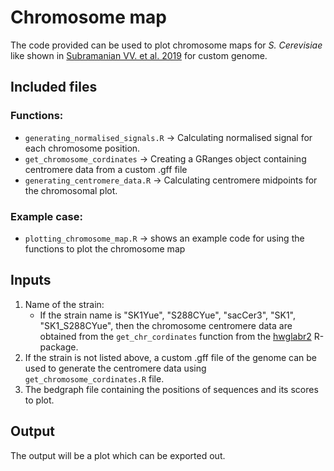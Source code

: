 # Chromosome map

The code provided can be used to plot chromosome maps for *S. Cerevisiae* like shown in [Subramanian VV. et al. 2019](https://www.nature.com/articles/s41467-019-08875-x) for custom genome. 

## Included files

### Functions: 
- `generating_normalised_signals.R` -> Calculating normalised signal for each chromosome position.  
- `get_chromosome_cordinates` -> Creating a GRanges object containing centromere data from a custom .gff file 
- `generating_centromere_data.R` -> Calculating centromere midpoints for the chromosomal plot. 

### Example case:
- `plotting_chromosome_map.R` -> shows an example code for using the functions to plot the chromosome map


## Inputs
1. Name of the strain:
    - If the strain name is "SK1Yue", "S288CYue", "sacCer3", "SK1", "SK1_S288CYue", then the chromosome centromere data are obtained from the `get_chr_cordinates` function from the [hwglabr2](https://github.com/hochwagenlab/hwglabr2) R-package. 
2. If the strain is not listed above, a custom .gff file of the genome can be used to generate the centromere data using `get_chromosome_cordinates.R` file.
3. The bedgraph file containing the positions of sequences and its scores to plot.

## Output
The output will be a plot which can be exported out.   

